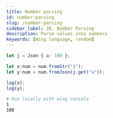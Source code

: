 ```yaml
---
title: Number parsing
id: number-parsing
slug: /number-parsing
sidebar_label: 26. Number Parsing
description: Parse values into numbers
keywords: [Wing language, random]
---
```


```js playground example title="main.w"
let j = Json { a: 100 };

let x:num = num.fromStr("1");
let y:num = num.fromJson(j.get("a"));

log(x);
log(y);
```

```bash title="Wing console output"
# Run locally with wing console
1
100
```




